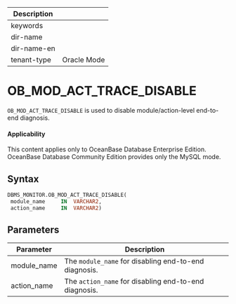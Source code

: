 | Description   |                 |
|---------------|-----------------|
| keywords      |                 |
| dir-name      |                 |
| dir-name-en   |                 |
| tenant-type   | Oracle Mode     |

# OB_MOD_ACT_TRACE_DISABLE

`OB_MOD_ACT_TRACE_DISABLE` is used to disable module/action-level end-to-end diagnosis.

<main id="notice" >
  <h4>Applicability</h4>
  <p>This content applies only to OceanBase Database Enterprise Edition. OceanBase Database Community Edition provides only the MySQL mode.</p>
</main>

## Syntax

```sql
DBMS_MONITOR.OB_MOD_ACT_TRACE_DISABLE(
 module_name     IN  VARCHAR2,
 action_name     IN  VARCHAR2)
```

## Parameters

| **Parameter**        | **Description**                                       |
|------------------|----------------------------------------------|
| module_name      | The `module_name` for disabling end-to-end diagnosis.             |
| action_name      | The `action_name` for disabling end-to-end diagnosis.            |